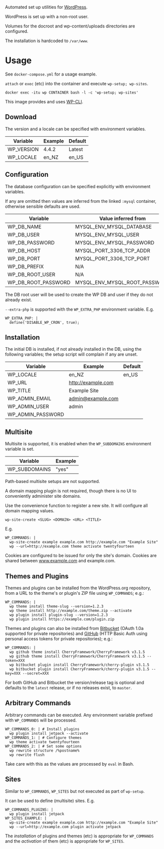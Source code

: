 Automated set up utilities for [WordPress].

WordPress is set up with a non-root user.

Volumes for the docroot and wp-content/uploads directories are configured.

The installation is hardcoded to `/var/www`.

# Usage

See `docker-compose.yml` for a usage example.

`attach` or `exec` (etc) into the container and execute `wp-setup; wp-sites`.

    docker exec -itu wp CONTAINER bash -l -c 'wp-setup; wp-sites'

This image provides and uses [WP-CLI].

## Download

The version and a locale can be specified with environment variables.

| Variable   | Example | Default
|------------|---------|---------
| WP_VERSION | 4.4.2   | Latest
| WP_LOCALE  | en_NZ   | en_US

## Configuration

The database configuration can be specified explicitly with environment variables.

If any are omitted then values are inferred from the linked ```:mysql```
container, otherwise sensible defaults are used.

| Variable            | Value inferred from           | Default
|---------------------|-------------------------------|---------
| WP_DB_NAME          | MYSQL_ENV_MYSQL_DATABASE      |
| WP_DB_USER          | MYSQL_ENV_MYSQL_USER          |
| WP_DB_PASSWORD      | MYSQL_ENV_MYSQL_PASSWORD      |
| WP_DB_HOST          | MYSQL_PORT_3306_TCP_ADDR      | mysql
| WP_DB_PORT          | MYSQL_PORT_3306_TCP_PORT      | 3306
| WP_DB_PREFIX        | N/A                           |
| WP_DB_ROOT_USER     | N/A                           | root
| WP_DB_ROOT_PASSWORD | MYSQL_ENV_MYSQL_ROOT_PASSWORD |

The DB root user will be used to create the WP DB and user if they do not already exist.

`--extra-php` is supported with the `WP_EXTRA_PHP` environment variable. E.g.

    WP_EXTRA_PHP: |
      define('DISABLE_WP_CRON', true);

## Installation

The initial DB is installed, if not already installed in the DB, using the
following variables; the setup script will complain if any are unset.

| Variable          | Example             | Default
|-------------------|---------------------|---------
| WP_LOCALE         | en_NZ               | en_US
| WP_URL            | http://example.com  |
| WP_TITLE          | Example Site        |
| WP_ADMIN_EMAIL    | admin@example.com   |
| WP_ADMIN_USER     | admin               |
| WP_ADMIN_PASSWORD |                     |

## Multisite

Multisite is supported, it is enabled when the `WP_SUBDOMAINS` environment
variable is set.

| Variable      | Example
|---------------|---------
| WP_SUBDOMAINS | "yes"  

Path-based multisite setups are not supported.

A domain mapping plugin is not required, though there is no UI to conveniently administer site domains.

Use the convenience function to register a new site. It will configure all domain mapping values.

    wp-site-create <SLUG> <DOMAIN> <URL> <TITLE>

E.g.

    WP_COMMANDS: |
      wp-site-create example example.com http://example.com "Example Site"
      wp --url=http://example.com theme activate twentyfourteen

Cookies are configured to be issued for only the site's domain. Cookies are shared between www.example.com and example.com.

## Themes and Plugins

Themes and plugins can be installed from the WordPress.org repository, from a
URL to the theme's or plugin's ZIP file using `WP_COMMANDS`; e.g.:

    WP_COMMANDS: |
      wp theme install theme-slug --version=1.2.3
      wp theme install http://example.com/theme.zip --activate
      wp plugin install plugin-slug --version=1.2.3
      wp plugin install https://example.com/plugin.zip

Themes and plugins can also be installed from [Bitbucket] (OAuth 1.0a supported
for private repositories) and [GitHub] (HTTP Basic Auth using personal access
tokens for private repositories); e.g.:

    WP_COMMANDS: |
      wp github theme install CherryFramework/CherryFramework v3.1.5
      wp github theme install CherryFramework/CherryFramework v3.1.5 --token=XXX
      wp bitbucket plugin install CherryFramework/cherry-plugin v3.1.5
      wp bitbucket plugin install CherryFramework/cherry-plugin v3.1.5 --key=XXX --secret=XXX

For both GitHub and Bitbucket the version/release tag is optional and defaults
to the `latest` release, or if no releases exist, to `master`.

## Arbitrary Commands

Arbitrary commands can be executed. Any environment variable prefixed with `WP_COMMANDS`
will be processed.

    WP_COMMANDS_0: | # Install plugins
      wp plugin install jetpack --activate
    WP_COMMANDS_1: | # Configure themes
      wp theme activate twentyfourteen
    WP_COMMANDS_2: | # Set some options
      wp rewrite structure /%postname%
      wp rewrite flush

Take care with this as the values are processed by `eval` in Bash.

## Sites

Similar to `WP_COMMANDS`, `WP_SITES` but not executed as part of `wp-setup`.

It can be used to define (multisite) sites. E.g.

    WP_COMMANDS_PLUGINS: |
      wp plugin install jetpack
    WP_SITES_EXAMPLE: |
      wp-site-create example example.com http://example.com "Example Site"
      wp --url=http://example.com plugin activate jetpack

The _installation_ of plugins and themes (etc) is appropriate for `WP_COMMANDS` and the _activation_ of them (etc) is appropriate for `WP_SITES`.



[WP-CLI]: http://wp-cli.org
[Bitbucket]: https://bitbucket.com
[GitHub]: https://github.com
[WordPress]: https://wordpress.org
